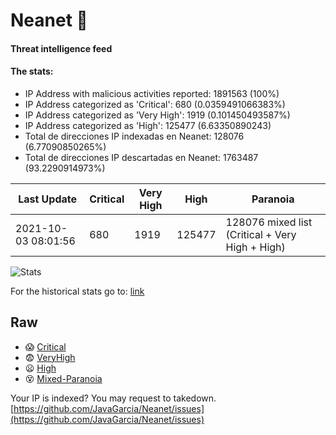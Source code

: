 # Neanet :hocho:
#### Threat intelligence feed
#### The stats:

- IP Address with malicious activities reported: 1891563 (100%)
- IP Address categorized as 'Critical':  680 (0.0359491066383%)
- IP Address categorized as 'Very High':  1919 (0.101450493587%)
- IP Address categorized as 'High':  125477 (6.63350890243)
- Total de direcciones IP indexadas en Neanet:  128076 (6.77090850265%)
- Total de direcciones IP descartadas en Neanet:  1763487 (93.2290914973%)

| Last Update | Critical | Very High | High | Paranoia |
| --- | --- | --- | --- | --- |
| 2021-10-03 08:01:56 | 680 | 1919 | 125477 | 128076 mixed list (Critical + Very High + High)|

![Stats](https://docs.google.com/spreadsheets/d/e/2PACX-1vSnaNMIXVabIpDJjufMlzH7poXnshF3mgd8Is1g9ytUEzVsP5my4Trn8f-xkoLLQ38xpL3HtmUexLo6/pubchart?oid=501124687&format=image)

For the historical stats go to: [link](/stats.csv)
## Raw
- :scream: [Critical](https://raw.githubusercontent.com/JavaGarcia/Neanet/master/blacklists/neanet_critical.txt)
- :fearful: [VeryHigh](https://raw.githubusercontent.com/JavaGarcia/Neanet/master/blacklists/neanet_veryHigh.txtt)
- :frowning: [High](https://raw.githubusercontent.com/JavaGarcia/Neanet/master/blacklists/neanet_high.txt)
- :dizzy_face: [Mixed-Paranoia](https://raw.githubusercontent.com/JavaGarcia/Neanet/master/blacklists/neanet_all.txt)


Your IP is indexed? You may request to takedown. [https://github.com/JavaGarcia/Neanet/issues](https://github.com/JavaGarcia/Neanet/issues)













































































































































































































































































































































































































































































































































































































































































































































































































































































































































































































































































































































































































































































































































































































































































































































































































































































































































































































































































































































































































































































































































































































































































































































































































































































































































































































































































































































































































































































































































































































































































































































































































































































































































































































































































































































































































































































































































































































































































































































































































































































































































































































































































































































































































































































































































































































































































































































































































































































































































































































































































































































































































































































































































































































































































































































































































































































































































































































































































































































































































































































































































































































































































































































































































































































































































































































































































































































































































































































































































































































































































































































































































































































































































































































































































































































































































































































































































































































































































































































































































































































































































































































































































































































































































































































































































































































































































































































































































































































































































































































































































































































































































































































































































































































